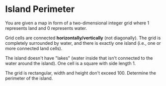 <h1>Island Perimeter</h1>
<p>You are given a map in form of a two-dimensional integer grid where 1 represents land and 0 represents water.</p>

<p>Grid cells are connected <strong>horizontally/vertically</strong> (not diagonally). The grid is completely surrounded by water, and there is exactly one island (i.e., one or more connected land cells).</p>

<p>The island doesn't have "lakes" (water inside that isn't connected to the water around the island). One cell is a square with side length 1.</p>

<p>The grid is rectangular, width and height don't exceed 100. Determine the perimeter of the island.</p>